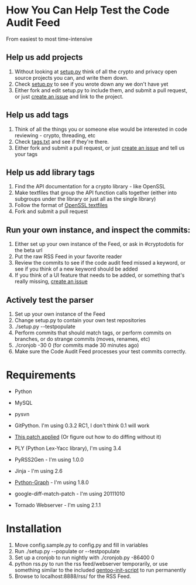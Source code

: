 # How You Can Help Test the Code Audit Feed

From easiest to most time-intensive

## Help us add projects

 1. Without looking at [setup.py](https://github.com/cryptodotis/code-audit-feed/blob/master/setup.py) think of all the crypto and privacy open source projects you can, and write them down.
 2. Check [setup.py](https://github.com/cryptodotis/code-audit-feed/blob/master/setup.py) to see if you wrote down any we don't have yet
 3. Either fork and edit setup.py to include them, and submit a pull request, or just [create an issue](https://github.com/cryptodotis/code-audit-feed/issues/new) and link to the project.
 
## Help us add tags

 1. Think of all the things you or someone else would be interested in code reviewing - crypto, threading, etc
 2. Check [tags.txt](https://github.com/cryptodotis/code-audit-feed/blob/master/tags.txt) and see if they're there.
 3. Either fork and submit a pull request, or just [create an issue](https://github.com/cryptodotis/code-audit-feed/issues/new) and tell us your tags
 
## Help us add library tags

 1. Find the API documentation for a crypto library - like OpenSSL
 2. Make textfiles that group the API function calls together (either into subgroups under the library or just all as the single library)
 3. Follow the format of [OpenSSL textfiles](https://github.com/cryptodotis/code-audit-feed/tree/master/keyword-setup) 
 4. Fork and submit a pull request

## Run your own instance, and inspect the commits:

 1. Either set up your own instance of the Feed, or ask in #cryptodotis for the beta url 
 2. Put the raw RSS Feed in your favorite reader
 3. Review the commits to see if the code audit feed missed a keyword, or see if you think of a new keyword should be added
 4. If you think of a UI feature that needs to be added, or something that's really missing, [create an issue](https://github.com/cryptodotis/code-audit-feed/issues/new)
 
## Actively test the parser

 1. Set up your own instance of the Feed
 2. Change setup.py to contain your own test repositories
 3. ./setup.py --testpopulate
 4. Perform commits that should match tags, or perform commits on branches, or do strange commits (moves, renames, etc)
 5. ./cronjob -30 0  (for commits made 30 minutes ago)
 6. Make sure the Code Audit Feed processes your test commits correctly.



# Requirements

 - Python
 - MySQL
 
 - pysvn
 - GitPython.  I'm using 0.3.2 RC1, I don't think 0.1 will work
  - [This patch applied](https://github.com/tomrittervg/GitPython/commit/0386f7ba2bedd8ae64040eb5f4d1246f0c4a2a1d) (Or figure out how to do diffing without it)
 - PLY (Python Lex-Yacc library), I'm using 3.4
 - PyRSS2Gen - I'm using 1.0.0
 - Jinja - I'm using 2.6
 - [Python-Graph](http://code.google.com/p/python-graph/) - I'm using 1.8.0 
 - google-diff-match-patch - I'm using 20111010
 - Tornado Webserver - I'm using 2.1.1

# Installation

 1. Move config.sample.py to config.py and fill in variables
 2. Run ./setup.py --populate or --testpopulate
 3. Set up a cronjob to run nightly with ./cronjob.py -86400 0
 4. python rss.py to run the rss feed/webserver temporarily, or use something similar to the included [gentoo-init-script](https://github.com/cryptodotis/code-audit-feed/blob/master/gentoo-init-script) to run permanently
 5. Browse to localhost:8888/rss/ for the RSS Feed.